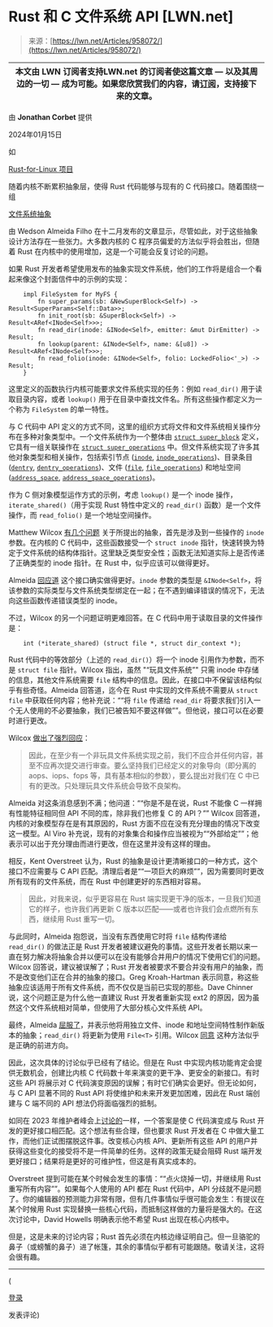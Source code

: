 <!--yml

类别：未分类

日期：2024年05月27日 15:02:25

-->

# Rust 和 C 文件系统 API [LWN.net]

> 来源：[https://lwn.net/Articles/958072/](https://lwn.net/Articles/958072/)

| **本文由 LWN 订阅者支持**LWN.net 的订阅者使这篇文章 — 以及其周边的一切 — 成为可能。如果您欣赏我们的内容，请[订阅](/subscribe/)，支持接下来的文章。 |
| --- |

由 **Jonathan Corbet** 提供

2024年01月15日

如

[Rust-for-Linux 项目](https://rust-for-linux.com/)

随着内核不断累积抽象层，使得 Rust 代码能够与现有的 C 代码接口。随着围绕一组

[文件系统抽象](/ml/linux-fsdevel/20231018122518.128049-1-wedsonaf@gmail.com/)

由 Wedson Almeida Filho 在十二月发布的文章显示，尽管如此，对于这些抽象设计方法存在一些张力。大多数内核的 C 程序员偏爱的方法似乎将会胜出，但随着 Rust 在内核中的使用增加，这是一个可能会反复讨论的问题。

如果 Rust 开发者希望使用发布的抽象实现文件系统，他们的工作将是组合一个看起来像这个封面信件中的示例的实现：

```
    impl FileSystem for MyFS {
        fn super_params(sb: &NewSuperBlock<Self>) -> Result<SuperParams<Self::Data>>;
        fn init_root(sb: &SuperBlock<Self>) -> Result<ARef<INode<Self>>>;
        fn read_dir(inode: &INode<Self>, emitter: &mut DirEmitter) -> Result;
        fn lookup(parent: &INode<Self>, name: &[u8]) -> Result<ARef<INode<Self>>>;
        fn read_folio(inode: &INode<Self>, folio: LockedFolio<'_>) -> Result;
    }

```

这里定义的函数执行内核可能要求文件系统实现的任务：例如 `read_dir()` 用于读取目录内容，或者 `lookup()` 用于在目录中查找文件名。所有这些操作都定义为一个称为 `FileSystem` 的单一特性。

与 C 代码中 API 定义的方式不同，这里的组织方式将文件和文件系统相关操作分布在多种对象类型中。一个文件系统作为一个整体由 [`struct super_block`](https://elixir.bootlin.com/linux/v6.7/source/include/linux/fs.h#L1192) 定义，它具有一组关联操作在 [`struct super_operations`](https://elixir.bootlin.com/linux/v6.7/source/include/linux/fs.h#L2059) 中。但文件系统实现了许多其他对象类型和相关操作，包括索引节点 ([`inode`](https://elixir.bootlin.com/linux/v6.7/source/include/linux/fs.h#L639), [`inode_operations`](https://elixir.bootlin.com/linux/v6.7/source/include/linux/fs.h#L1968))、目录条目 ([`dentry`](https://elixir.bootlin.com/linux/v6.7/source/include/linux/dcache.h#L82), [`dentry_operations`](https://elixir.bootlin.com/linux/v6.7/source/include/linux/dcache.h#L128))、文件 ([`file`](https://elixir.bootlin.com/linux/v6.7/source/include/linux/fs.h#L992), [`file_operations`](https://elixir.bootlin.com/linux/v6.7/source/include/linux/fs.h#L1916)) 和地址空间 ([`address_space`](https://elixir.bootlin.com/linux/v6.7/source/include/linux/fs.h#L448), [`address_space_operations`](https://elixir.bootlin.com/linux/v6.7/source/include/linux/fs.h#L404))。

作为 C 侧对象模型运作方式的示例，考虑 `lookup()` 是一个 inode 操作，`iterate_shared()`（用于实现 Rust 特性中定义的 `read_dir()` 函数）是一个文件操作，而 `read_folio()` 是一个地址空间操作。

Matthew Wilcox [有几个问题](/ml/linux-fsdevel/ZT7BPUAxsHQ%2FH%2FHm@casper.infradead.org/) 关于所提出的抽象，首先是涉及到一些操作的 `inode` 参数。在内核的 C 代码中，这些函数接受一个 `struct inode` 指针，快速转换为特定于文件系统的结构体指针。这里缺乏类型安全性；函数无法知道实际上是否传递了正确类型的 inode 指针。在 Rust 中，似乎应该可以做得更好。

Almeida [回应道](/ml/linux-fsdevel/CANeycqrm1KCH=hOf2WyCg8BVZkX3DnPpaA3srrajgRfz0x=PiQ@mail.gmail.com/) 这个接口确实做得更好。`inode` 参数的类型是 `&INode<Self>`，将该参数的实际类型与文件系统类型绑定在一起；在不遇到编译错误的情况下，无法向这些函数传递错误类型的 inode。

不过，Wilcox 的另一个问题证明更难回答。在 C 代码中用于读取目录的文件操作是：

```
    int (*iterate_shared) (struct file *, struct dir_context *);

```

Rust 代码中的等效部分（上述的 `read_dir()`）将一个 inode 引用作为参数，而不是 `struct file` 指针。Wilcox 指出，虽然 "<q>玩具文件系统</q>" 只需 inode 中存储的信息，其他文件系统需要 `file` 结构中的信息。因此，在接口中不保留该结构似乎有些奇怪。Almeida 回答道，迄今在 Rust 中实现的文件系统不需要从 `struct file` 中获取任何内容；他补充说：“<q>将 `file` 传递给 `read_dir` 将要求我们引入一个无人使用的不必要抽象，我们已被告知不要这样做</q>”。但他说，接口可以在必要时进行更改。

Wilcox [做出了强烈回应](/ml/linux-fsdevel/ZZWhQGkl0xPiBD5%2F@casper.infradead.org/)：

> 因此，在至少有一个非玩具文件系统实现之前，我们不应合并任何内容，甚至不应再次提交进行审查。要么坚持我们已经定义的对象导向（即分离的 aops、iops、fops 等，具有基本相似的参数），要么提出对我们在 C 中已有的更改。只处理玩具文件系统会导致不良架构。

Almeida 对这条消息感到不满；他问道：“<q>你是不是在说，Rust 不能像 C 一样拥有性能特征相同但 API 不同的库，除非我们也修复 C 的 API？</q>” Wilcox 回答道，内核的对象模型存在是有其原因的，Rust 方面不应在没有充分理由的情况下改变这一模型。Al Viro 补充说，现有的对象集合和操作应当被视为“<q>外部给定</q>”；他表示可以出于充分理由而进行更改，但在这里并没有这样的理由。

相反，Kent Overstreet 认为，Rust 的抽象是设计更清晰接口的一种方式，这个接口不应需要与 C API 匹配。清理后者是“<q>一项巨大的麻烦</q>”，因为需要同时更改所有现有的文件系统，而在 Rust 中创建更好的东西相对容易。

> 因此，对我来说，似乎更容易在 Rust 端实现更干净的版本，一旦我们知道它的样子，也许我们再更新 C 版本以匹配——或者也许我们会点燃所有东西，继续用 Rust 重写一切。

与此同时，Almeida 抱怨说，当没有东西使用它时将 `file` 结构传递给 `read_dir()` 的做法正是 Rust 开发者被建议避免的事情。这些开发者长期以来一直在努力解决将抽象合并以便可以在没有能够合并用户的情况下使用它们的问题。Wilcox 回答说，建议被误解了；Rust 开发者被要求不要合并没有用户的抽象，而不是改变他们正在合并的抽象的接口。Greg Kroah-Hartman 表示同意，称这些抽象应该适用于所有文件系统，而不仅仅是当前已实现的那些。Dave Chinner 说，这个问题正是为什么他一直建议 Rust 开发者重新实现 ext2 的原因，因为虽然这个文件系统相对简单，但使用了大部分核心文件系统 API。

最终，Almeida [屈服了](/ml/linux-fsdevel/CANeycqrubugocT0ZEhcUY4H+kytzhm-E4-PoWtvNobYr32auDA@mail.gmail.com/)，并表示他将用独立文件、inode 和地址空间特性制作新版本的抽象；`read_dir()` 将更新为使用 `File<T>` 引用。Wilcox [同意](/ml/linux-fsdevel/ZZ6T6aBjOf+vA9sB@casper.infradead.org/) 这种方法似乎是正确的前进方向。

因此，这次具体的讨论似乎已经有了结论。但是在 Rust 中实现内核功能肯定会提供无数机会，创建比内核 C 代码数十年来演变的更干净、更安全的新接口。有时这些 API 将展示对 C 代码演变原因的误解；有时它们确实会更好。但无论如何，与 C API 显著不同的 Rust API 将使维护和未来开发更加困难，因此在 Rust 端创建与 C 端不同的 API 想法仍将面临强烈的抵制。

如同在 2023 年维护者峰会上[讨论的](/Articles/952029/)一样，一个答案是使 C 代码演变成与 Rust 开发的更好接口相匹配。这个想法有些合理，但也要求 Rust 开发者在 C 中做大量工作，而他们正试图摆脱这件事。改变核心内核 API、更新所有这些 API 的用户并获得这些变化的接受将不是一件简单的任务。这样的政策无疑会阻碍 Rust 端开发更好接口；结果将是更好的可维护性，但这是有真实成本的。

Overstreet 提到可能在某个时候会发生的事情：“<q>点火烧掉一切，并继续用 Rust 重写所有内容</q>”。如果每个人使用的 API 都在 Rust 代码中，API 分歧就不是问题了。你的编辑器的预测能力非常有限，但有几件事情似乎很可能会发生：有提议在某个时候用 Rust 实现替换一些核心代码，而抵制这样做的力量将是强大的。在这次讨论中，David Howells 明确表示他不希望 Rust 出现在核心内核中。

但是，这是未来的讨论内容；Rust 首先必须在内核边缘证明自己。但一旦骆驼的鼻子（或螃蟹的鼻子）进了帐篷，其余的事情似乎都有可能跟随。敬请关注，这将会很有趣。

* * *

(

[登录](https://lwn.net/Login/?target=/Articles/958072/)

发表评论)
